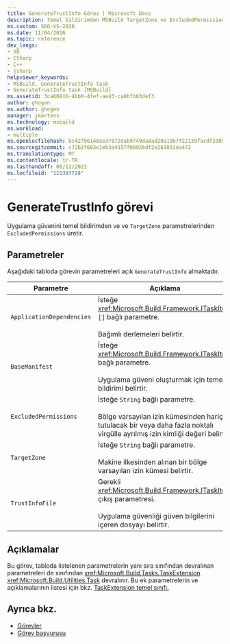 ```yaml
---
title: GenerateTrustInfo Görev | Microsoft Docs
description: Temel bildirimden MSBuild TargetZone ve ExcludedPermissions parametrelerinden uygulama güvenini oluşturmak için generateTrustInfo görevini kullanın.
ms.custom: SEO-VS-2020
ms.date: 11/04/2016
ms.topic: reference
dev_langs:
- VB
- CSharp
- C++
- jsharp
helpviewer_keywords:
- MSBuild, GenerateTrustInfo task
- GenerateTrustInfo task [MSBuild]
ms.assetid: 3ca60816-4bb0-4fef-ae43-ca0bfb63def3
author: ghogen
ms.author: ghogen
manager: jmartens
ms.technology: msbuild
ms.workload:
- multiple
ms.openlocfilehash: bc42796148ae37872dab9749da8ad20a19b7f22139facdf2d09dfc3d5b19abc0
ms.sourcegitcommit: c72b2f603e1eb3a4157f00926df2e263831ea472
ms.translationtype: MT
ms.contentlocale: tr-TR
ms.lasthandoff: 08/12/2021
ms.locfileid: "121397728"
---
```

# <a name="generatetrustinfo-task"></a>GenerateTrustInfo görevi

Uygulama güvenini temel bildirimden ve ve `TargetZone` parametrelerinden `ExcludedPermissions` üretir.

## <a name="parameters"></a>Parametreler

 Aşağıdaki tabloda görevin parametreleri açık `GenerateTrustInfo` almaktadır.

|Parametre|Açıklama|
|---------------|-----------------|
|`ApplicationDependencies`|İsteğe <xref:Microsoft.Build.Framework.ITaskItem> `[]` bağlı parametre.<br /><br /> Bağımlı derlemeleri belirtir.|
|`BaseManifest`|İsteğe <xref:Microsoft.Build.Framework.ITaskItem> bağlı parametre.<br /><br /> Uygulama güveni oluşturmak için temel bildirimi belirtir.|
|`ExcludedPermissions`|İsteğe `String` bağlı parametre.<br /><br /> Bölge varsayılan izin kümesinden hariç tutulacak bir veya daha fazla noktalı virgülle ayrılmış izin kimliği değeri belirtir.|
|`TargetZone`|İsteğe `String` bağlı parametre.<br /><br /> Makine ilkesinden alınan bir bölge varsayılan izin kümesi belirtir.|
|`TrustInfoFile`|Gerekli <xref:Microsoft.Build.Framework.ITaskItem> çıkış parametresi.<br /><br /> Uygulama güvenliği güven bilgilerini içeren dosyayı belirtir.|

## <a name="remarks"></a>Açıklamalar

 Bu görev, tabloda listelenen parametrelerin yanı sıra sınıfından devralınan parametreleri de sınıfından <xref:Microsoft.Build.Tasks.TaskExtension> <xref:Microsoft.Build.Utilities.Task> devralınır. Bu ek parametrelerin ve açıklamalarının listesi için bkz. [TaskExtension temel sınıfı.](../msbuild/taskextension-base-class.md)

## <a name="see-also"></a>Ayrıca bkz.

- [Görevler](../msbuild/msbuild-tasks.md)
- [Görev başvurusu](../msbuild/msbuild-task-reference.md)